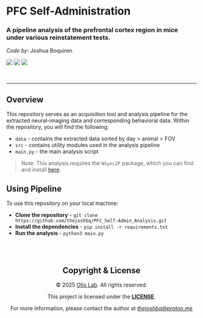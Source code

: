 # PFC Self-Administration
### A pipeline analysis of the prefrontal cortex region in mice under various reinstatement tests.

*Code by*: Joshua Boquiren

[![](https://img.shields.io/badge/@thejoshbq-grey?style=for-the-badge&logo=github)](https://github.com/thejoshbq)
[![](https://img.shields.io/badge/@thejoshbq-grey?style=for-the-badge&logo=X)](https://x.com/thejoshbq)
[![](https://img.shields.io/badge/Otis_Lab-grey?style=for-the-badge)](https://www.otis-lab.org/)

<br>

---

## Overview

This repository serves as an acquisition tool and analysis pipeline for the extracted neural-imaging data and corresponding behavioral data.
Within the repository, you will find the following:

- `data` - contains the extracted data sorted by day > animal > FOV
- `src` - contains utility modules used in the analysis pipeline
- `main.py` - the main analysis script

> Note: This analysis requires the `NSync2P` package, which you can find and install [here](https://github.com/otis-lab-musc/nsync2p).

## Using Pipeline

To use this repository on your local machine:

- **Clone the repository** - `git clone https://github.com/thejoshbq/PFC_Self-Admin_Analysis.git`
- **Install the dependencies** - `pip install -r requirements.txt`
- **Run the analysis** - `python3 main.py`

<br><br>
<div align="center">
  <h2>Copyright & License</h2>
  <p>© 2025 <a href="http://www.otis-lab.org">Otis Lab</a>. All rights reserved.</p>
  <p>This project is licensed under the <a href=""><strong>LICENSE</strong></a>.</p>
  <p>For more information, please contact the author at <a href="mailto:thejoshbq@proton.me"><i>thejoshbq@proton.me</i></a>
</div>

